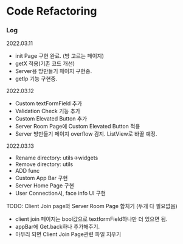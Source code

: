 # Code Refactoring

### Log

2022.03.11  
- init Page 구현 완료. (방 고르는 페이지)  
- getX 적용(기존 코드 개선)  
- Server용 방만들기 페이지 구현중.
- getIp 기능 구현중.  

2022.03.12
- Custom textFormField 추가  
- Validation Check 기능 추가
- Custom Elevated Button 추가  
- Server Room Page에 Custom Elevated Button 적용  
- Server 방만들기 페이지 overflow 감지. ListView로 바꿀 예정.  

2022.03.13
- Rename directory: utils->widgets  
- Remove directory: utils
- ADD func
- Custom App Bar 구현
- Server Home Page 구현
- User Connection시, face info UI 구현


TODO: Client Join page와 Server Room Page 합치기 (두개 다 필요없음)
- client join 페이지는 bool값으로 textformField하나만 더 있으면 됨.
- appBar에 Get.back하나 추가해주기.
- 마무리 되면 Client Join Page관련 파일 지우기